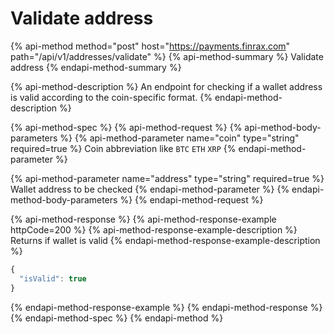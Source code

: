 # Validate address

{% api-method method="post" host="https://payments.finrax.com" path="/api/v1/addresses/validate" %}
{% api-method-summary %}
Validate address
{% endapi-method-summary %}

{% api-method-description %}
An endpoint for checking if a wallet address is valid according to the coin-specific format.
{% endapi-method-description %}

{% api-method-spec %}
{% api-method-request %}
{% api-method-body-parameters %}
{% api-method-parameter name="coin" type="string" required=true %}
Coin abbreviation like `BTC`  `ETH`  `XRP`
{% endapi-method-parameter %}

{% api-method-parameter name="address" type="string" required=true %}
Wallet address to be checked
{% endapi-method-parameter %}
{% endapi-method-body-parameters %}
{% endapi-method-request %}

{% api-method-response %}
{% api-method-response-example httpCode=200 %}
{% api-method-response-example-description %}
Returns if wallet is valid
{% endapi-method-response-example-description %}

```javascript
{
  "isValid": true
}
```
{% endapi-method-response-example %}
{% endapi-method-response %}
{% endapi-method-spec %}
{% endapi-method %}



